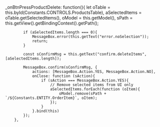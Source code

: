 _onBtnPressProductDelete: function(){
            let oTable         = this.byId(Constants.CONTROLS.ProductsTable),
                aSelectedItems = oTable.getSelectedItems(),
                oModel         = this.getModel(),
                sPath          = this.getView().getBindingContext().getPath();

            if (aSelectedItems.length === 0){
                MessageBox.error(this.getText("error.noSelection"));
                return;
            }

            const sConfirmMsg = this.getText("confirm.deleteItems", [aSelectedItems.length]);

            MessageBox.confirm(sConfirmMsg, {
                actions: [MessageBox.Action.YES, MessageBox.Action.NO],
                onClose: function (sAction){
                    if (sAction === MessageBox.Action.YES){
                        // Remove selected items from UI only
                        aSelectedItems.forEach(function (oItem){
                            oModel.remove(sPath + `/${Constants.ENTITY.OrderItem}`, oItem);
                        });
                    }
                }.bind(this)
            });
        },
